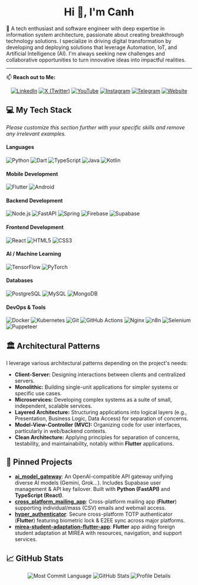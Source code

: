 <h1 align="center">Hi 👋, I'm Canh</h1>

🚀 A tech enthusiast and software engineer with deep expertise in information system architecture, passionate about creating breakthrough technology solutions. I specialize in driving digital transformation by developing and deploying solutions that leverage Automation, IoT, and Artificial Intelligence (AI). I'm always seeking new challenges and collaborative opportunities to turn innovative ideas into impactful realities.

---

📫 **Reach out to Me:**

<p align="center">
  <a href="https://linkedin.com/in/xuancanhit" target="_blank"><img alt="LinkedIn" src="https://img.shields.io/badge/linkedin-%230077B5.svg?&style=for-the-badge&logo=linkedin&logoColor=white" /></a>
  <a href="https://twitter.com/YOUR_X_USERNAME" target="_blank"><img alt="X (Twitter)" src="https://img.shields.io/badge/X-%23000000.svg?&style=for-the-badge&logo=x&logoColor=white" /></a>
  <a href="https://youtube.com/yourchannel" target="_blank"><img alt="YouTube" src="https://img.shields.io/badge/youtube-%23FF0000.svg?&style=for-the-badge&logo=youtube&logoColor=white" /></a>
  <a href="https://instagram.com/YOUR_INSTAGRAM_USERNAME" target="_blank"><img alt="Instagram" src="https://img.shields.io/badge/instagram-%23E4405F.svg?&style=for-the-badge&logo=instagram&logoColor=white" /></a>
  <a href="https://t.me/YOUR_TELEGRAM_USERNAME" target="_blank"><img alt="Telegram" src="https://img.shields.io/badge/telegram-%232CA5E0.svg?&style=for-the-badge&logo=telegram&logoColor=white" /></a>
  <a href="https://YOUR_WEBSITE_URL" target="_blank"><img alt="Website" src="https://img.shields.io/badge/Website-FF4500.svg?&style=for-the-badge&logo=google-chrome&logoColor=white" /></a>
  </p>

## 💻 My Tech Stack
*Please customize this section further with your specific skills and remove any irrelevant examples.*

#### Languages
<p>
  <img src="https://img.shields.io/badge/Python-3776AB?style=flat-square&logo=python&logoColor=white" alt="Python"/>
  <img src="https://img.shields.io/badge/Dart-0175C2?style=flat-square&logo=dart&logoColor=white" alt="Dart"/>
  <img src="https://img.shields.io/badge/TypeScript-3178C6?style=flat-square&logo=typescript&logoColor=white" alt="TypeScript"/>
  <img src="https://img.shields.io/badge/Java-ED8B00?style=flat-square&logo=openjdk&logoColor=white" alt="Java"/>
  <img src="https://img.shields.io/badge/Kotlin-7F52FF?style=flat-square&logo=kotlin&logoColor=white" alt="Kotlin"/>
  </p>

#### Mobile Development
<p>
  <img src="https://img.shields.io/badge/Flutter-02569B?style=flat-square&logo=flutter&logoColor=white" alt="Flutter"/>
  <img src="http://img.shields.io/badge/Android-3DDC84?style=flat-square&logo=android&logoColor=ffffff" alt="Android"/>
  </p>

#### Backend Development
<p>
  <img src="https://img.shields.io/badge/Node.js-339933?style=flat-square&logo=nodedotjs&logoColor=white" alt="Node.js"/>
  <img src="https://img.shields.io/badge/FastAPI-009688?style=flat-square&logo=fastapi&logoColor=white" alt="FastAPI"/>
  <img src="https://img.shields.io/badge/Spring-6DB33F?style=flat-square&logo=spring&logoColor=white" alt="Spring"/>
  <img src="https://img.shields.io/badge/Firebase-FFCA28?style=flat-square&logo=firebase&logoColor=black" alt="Firebase"/>
  <img src="https://img.shields.io/badge/Supabase-3ECF8E?style=flat-square&logo=supabase&logoColor=white" alt="Supabase"/>
</p>

#### Frontend Development
<p>
  <img src="https://img.shields.io/badge/React-%2320232a.svg?style=flat-square&logo=react&logoColor=%2361DAFB" alt="React"/>
  <img src="https://img.shields.io/badge/HTML5-E34F26?style=flat-square&logo=html5&logoColor=white" alt="HTML5"/>
  <img src="https://img.shields.io/badge/CSS3-1572B6?style=flat-square&logo=css3&logoColor=white" alt="CSS3"/>
</p>

#### AI / Machine Learning
<p>
  <img src="https://img.shields.io/badge/TensorFlow-%23FF6F00.svg?style=flat-square&logo=TensorFlow&logoColor=white" alt="TensorFlow"/>
  <img src="https://img.shields.io/badge/PyTorch-%23EE4C2C.svg?style=flat-square&logo=PyTorch&logoColor=white" alt="PyTorch"/>
</p>

#### Databases
<p>
  <img src="https://img.shields.io/badge/PostgreSQL-316192?style=flat-square&logo=postgresql&logoColor=white" alt="PostgreSQL"/>
  <img src="https://img.shields.io/badge/MySQL-4479A1?style=flat-square&logo=mysql&logoColor=white" alt="MySQL"/>
  <img src="https://img.shields.io/badge/MongoDB-4EA94B?style=flat-square&logo=mongodb&logoColor=white" alt="MongoDB"/>
</p>

#### DevOps & Tools
<p>
  <img src="https://img.shields.io/badge/Docker-2496ED?style=flat-square&logo=docker&logoColor=white" alt="Docker"/>
  <img src="https://img.shields.io/badge/Kubernetes-326CE5?style=flat-square&logo=kubernetes&logoColor=white" alt="Kubernetes"/>
  <img src="https://img.shields.io/badge/Git-F05032?style=flat-square&logo=git&logoColor=white" alt="Git"/>
  <img src="https://img.shields.io/badge/GitHub%20Actions-2088FF?style=flat-square&logo=github-actions&logoColor=white" alt="GitHub Actions"/>
  <img src="https://img.shields.io/badge/Nginx-009639?style=flat-square&logo=nginx&logoColor=white" alt="Nginx"/>
  <img src="https://img.shields.io/badge/n8n-FF4B4B?style=flat-square&logo=n8n&logoColor=white" alt="n8n"/>
  <img src="https://img.shields.io/badge/Selenium-43B02A?style=flat-square&logo=selenium&logoColor=white" alt="Selenium"/>
  <img src="https://img.shields.io/badge/Puppeteer-01D19D?style=flat-square&logo=puppeteer&logoColor=white" alt="Puppeteer"/>
</p>

## 🏛️ Architectural Patterns
I leverage various architectural patterns depending on the project's needs:

- **Client-Server:** Designing interactions between clients and centralized servers.
- **Monolithic:** Building single-unit applications for simpler systems or specific use cases.
- **Microservices:** Developing complex systems as a suite of small, independent, scalable services.
- **Layered Architecture:** Structuring applications into logical layers (e.g., Presentation, Business Logic, Data Access) for separation of concerns.
- **Model-View-Controller (MVC):** Organizing code for user interfaces, particularly in web/backend contexts.
- **Clean Architecture:** Applying principles for separation of concerns, testability, and maintainability, notably within **Flutter** applications.

## 📌 Pinned Projects

- **[ai_model_gateway](https://github.com/xuancanhit99/ai_model_gateway)**: An OpenAI-compatible API gateway unifying diverse AI models (Gemini, Grok...). Includes Supabase user management & API key failover. Built with **Python (FastAPI)** and **TypeScript (React)**.
- **[cross_platform_mailing_app](https://github.com/xuancanhit99/cross_platform_mailing_app)**: Cross-platform mailing app (**Flutter**) supporting individual/mass (CSV) emails and webmail access.
- **[hyper_authenticator](https://github.com/xuancanhit99/hyper_authenticator)**: Secure cross-platform TOTP authenticator (**Flutter**) featuring biometric lock & E2EE sync across major platforms.
- **[mirea-student-adaptation-flutter-app](https://github.com/xuancanhit99/mirea-student-adaptation-flutter-app)**: **Flutter** app aiding foreign student adaptation at MIREA with resources, navigation, and support services.

## 📈 GitHub Stats

<p align="center">
  <img src="http://github-profile-summary-cards.vercel.app/api/cards/most-commit-language?username=xuancanhit99&theme=github_dark" alt="Most Commit Language"/>
  <img src="http://github-profile-summary-cards.vercel.app/api/cards/stats?username=xuancanhit99&theme=github_dark" alt="GitHub Stats"/>
  <img src="https://github-profile-summary-cards.vercel.app/api/cards/profile-details?username=xuancanhit99&theme=github_dark" alt="Profile Details"/>
</p>
